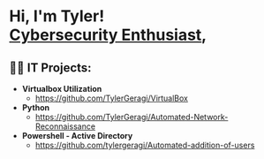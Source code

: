 <h1>Hi, I'm Tyler! <br/><a href="https://github.com/TylerGeragi"><a href="https://www.linkedin.com/in/tylergeragi/">Cybersecurity Enthusiast</a>, 

<h2>👨‍💻 IT Projects:</h2>

- <b>Virtualbox Utilization </b>
  -  https://github.com/TylerGeragi/VirtualBox
- <b>Python  </b>
  -  https://github.com/TylerGeragi/Automated-Network-Reconnaissance
- <b>Powershell - Active Directory</b>
  - https://github.com/tylergeragi/Automated-addition-of-users
